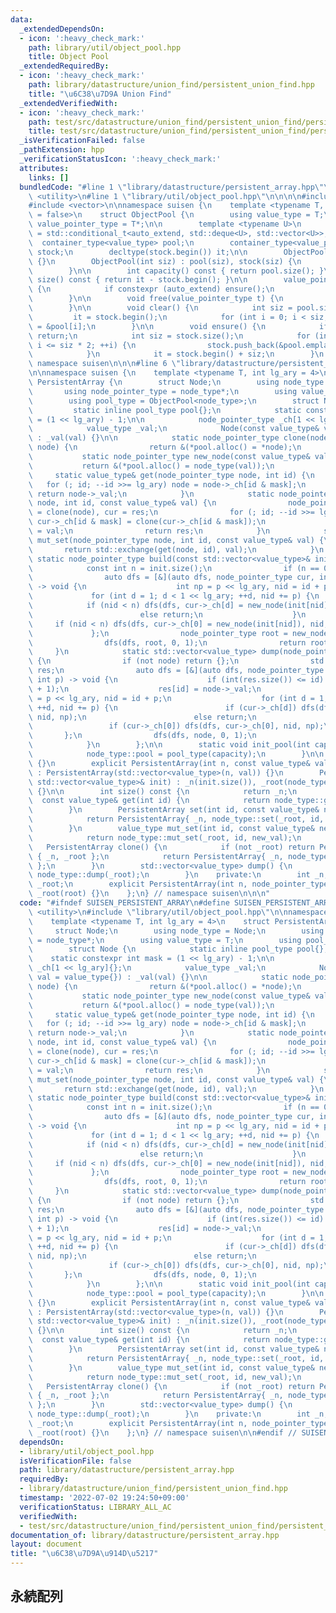 ```yaml
---
data:
  _extendedDependsOn:
  - icon: ':heavy_check_mark:'
    path: library/util/object_pool.hpp
    title: Object Pool
  _extendedRequiredBy:
  - icon: ':heavy_check_mark:'
    path: library/datastructure/union_find/persistent_union_find.hpp
    title: "\u6C38\u7D9A Union Find"
  _extendedVerifiedWith:
  - icon: ':heavy_check_mark:'
    path: test/src/datastructure/union_find/persistent_union_find/persistent_unionfind.test.cpp
    title: test/src/datastructure/union_find/persistent_union_find/persistent_unionfind.test.cpp
  _isVerificationFailed: false
  _pathExtension: hpp
  _verificationStatusIcon: ':heavy_check_mark:'
  attributes:
    links: []
  bundledCode: "#line 1 \"library/datastructure/persistent_array.hpp\"\n\n\n\n#include\
    \ <utility>\n#line 1 \"library/util/object_pool.hpp\"\n\n\n\n#include <deque>\n\
    #include <vector>\n\nnamespace suisen {\n    template <typename T, bool auto_extend\
    \ = false>\n    struct ObjectPool {\n        using value_type = T;\n        using\
    \ value_pointer_type = T*;\n\n        template <typename U>\n        using container_type\
    \ = std::conditional_t<auto_extend, std::deque<U>, std::vector<U>>;\n\n      \
    \  container_type<value_type> pool;\n        container_type<value_pointer_type>\
    \ stock;\n        decltype(stock.begin()) it;\n\n        ObjectPool() : ObjectPool(0)\
    \ {}\n        ObjectPool(int siz) : pool(siz), stock(siz) {\n            clear();\n\
    \        }\n\n        int capacity() const { return pool.size(); }\n        int\
    \ size() const { return it - stock.begin(); }\n\n        value_pointer_type alloc()\
    \ {\n            if constexpr (auto_extend) ensure();\n            return *it++;\n\
    \        }\n\n        void free(value_pointer_type t) {\n            *--it = t;\n\
    \        }\n\n        void clear() {\n            int siz = pool.size();\n   \
    \         it = stock.begin();\n            for (int i = 0; i < siz; i++) stock[i]\
    \ = &pool[i];\n        }\n\n        void ensure() {\n            if (it != stock.end())\
    \ return;\n            int siz = stock.size();\n            for (int i = siz;\
    \ i <= siz * 2; ++i) {\n                stock.push_back(&pool.emplace_back());\n\
    \            }\n            it = stock.begin() + siz;\n        }\n    };\n} //\
    \ namespace suisen\n\n\n#line 6 \"library/datastructure/persistent_array.hpp\"\
    \n\nnamespace suisen {\n    template <typename T, int lg_ary = 4>\n    struct\
    \ PersistentArray {\n        struct Node;\n        using node_type = Node;\n \
    \       using node_pointer_type = node_type*;\n        using value_type = T;\n\
    \        using pool_type = ObjectPool<node_type>;\n        struct Node {\n   \
    \         static inline pool_type pool{};\n            static constexpr int mask\
    \ = (1 << lg_ary) - 1;\n\n            node_pointer_type _ch[1 << lg_ary]{};\n\
    \            value_type _val;\n            Node(const value_type& val = value_type{})\
    \ : _val(val) {}\n\n            static node_pointer_type clone(node_pointer_type\
    \ node) {\n                return &(*pool.alloc() = *node);\n            }\n \
    \           static node_pointer_type new_node(const value_type& val) {\n     \
    \           return &(*pool.alloc() = node_type(val));\n            }\n       \
    \     static value_type& get(node_pointer_type node, int id) {\n             \
    \   for (; id; --id >>= lg_ary) node = node->_ch[id & mask];\n               \
    \ return node->_val;\n            }\n            static node_pointer_type set(node_pointer_type\
    \ node, int id, const value_type& val) {\n                node_pointer_type res\
    \ = clone(node), cur = res;\n                for (; id; --id >>= lg_ary) cur =\
    \ cur->_ch[id & mask] = clone(cur->_ch[id & mask]);\n                cur->_val\
    \ = val;\n                return res;\n            }\n            static value_type\
    \ mut_set(node_pointer_type node, int id, const value_type& val) {\n         \
    \       return std::exchange(get(node, id), val);\n            }\n           \
    \ static node_pointer_type build(const std::vector<value_type>& init) {\n    \
    \            const int n = init.size();\n                if (n == 0) return nullptr;\n\
    \                auto dfs = [&](auto dfs, node_pointer_type cur, int id, int p)\
    \ -> void {\n                    int np = p << lg_ary, nid = id + p;\n       \
    \             for (int d = 1; d < 1 << lg_ary; ++d, nid += p) {\n            \
    \            if (nid < n) dfs(dfs, cur->_ch[d] = new_node(init[nid]), nid, np);\n\
    \                        else return;\n                    }\n               \
    \     if (nid < n) dfs(dfs, cur->_ch[0] = new_node(init[nid]), nid, np);\n   \
    \             };\n                node_pointer_type root = new_node(init[0]);\n\
    \                dfs(dfs, root, 0, 1);\n                return root;\n       \
    \     }\n            static std::vector<value_type> dump(node_pointer_type node)\
    \ {\n                if (not node) return {};\n                std::vector<value_type>\
    \ res;\n                auto dfs = [&](auto dfs, node_pointer_type cur, int id,\
    \ int p) -> void {\n                    if (int(res.size()) <= id) res.resize(id\
    \ + 1);\n                    res[id] = node->_val;\n                    int np\
    \ = p << lg_ary, nid = id + p;\n                    for (int d = 1; d < 1 << lg_ary;\
    \ ++d, nid += p) {\n                        if (cur->_ch[d]) dfs(dfs, cur->_ch[d],\
    \ nid, np);\n                        else return;\n                    }\n   \
    \                 if (cur->_ch[0]) dfs(dfs, cur->_ch[0], nid, np);\n         \
    \       };\n                dfs(dfs, node, 0, 1);\n                return res;\n\
    \            }\n        };\n\n        static void init_pool(int capacity) {\n\
    \            node_type::pool = pool_type(capacity);\n        }\n\n        PersistentArray()\
    \ {}\n        explicit PersistentArray(int n, const value_type& val = value_type{})\
    \ : PersistentArray(std::vector<value_type>(n, val)) {}\n        PersistentArray(const\
    \ std::vector<value_type>& init) : _n(init.size()), _root(node_type::build(init))\
    \ {}\n\n        int size() const {\n            return _n;\n        }\n      \
    \  const value_type& get(int id) {\n            return node_type::get(_root, id);\n\
    \        }\n        PersistentArray set(int id, const value_type& new_val) {\n\
    \            return PersistentArray{ _n, node_type::set(_root, id, new_val) };\n\
    \        }\n        value_type mut_set(int id, const value_type& new_val) {\n\
    \            return node_type::mut_set(_root, id, new_val);\n        }\n     \
    \   PersistentArray clone() {\n            if (not _root) return PersistentArray\
    \ { _n, _root };\n            return PersistentArray{ _n, node_type::clone(_root)\
    \ };\n        }\n        std::vector<value_type> dump() {\n            return\
    \ node_type::dump(_root);\n        }\n    private:\n        int _n;\n        node_pointer_type\
    \ _root;\n        explicit PersistentArray(int n, node_pointer_type root) : _n(n),\
    \ _root(root) {}\n    };\n} // namespace suisen\n\n\n"
  code: "#ifndef SUISEN_PERSISTENT_ARRAY\n#define SUISEN_PERSISTENT_ARRAY\n\n#include\
    \ <utility>\n#include \"library/util/object_pool.hpp\"\n\nnamespace suisen {\n\
    \    template <typename T, int lg_ary = 4>\n    struct PersistentArray {\n   \
    \     struct Node;\n        using node_type = Node;\n        using node_pointer_type\
    \ = node_type*;\n        using value_type = T;\n        using pool_type = ObjectPool<node_type>;\n\
    \        struct Node {\n            static inline pool_type pool{};\n        \
    \    static constexpr int mask = (1 << lg_ary) - 1;\n\n            node_pointer_type\
    \ _ch[1 << lg_ary]{};\n            value_type _val;\n            Node(const value_type&\
    \ val = value_type{}) : _val(val) {}\n\n            static node_pointer_type clone(node_pointer_type\
    \ node) {\n                return &(*pool.alloc() = *node);\n            }\n \
    \           static node_pointer_type new_node(const value_type& val) {\n     \
    \           return &(*pool.alloc() = node_type(val));\n            }\n       \
    \     static value_type& get(node_pointer_type node, int id) {\n             \
    \   for (; id; --id >>= lg_ary) node = node->_ch[id & mask];\n               \
    \ return node->_val;\n            }\n            static node_pointer_type set(node_pointer_type\
    \ node, int id, const value_type& val) {\n                node_pointer_type res\
    \ = clone(node), cur = res;\n                for (; id; --id >>= lg_ary) cur =\
    \ cur->_ch[id & mask] = clone(cur->_ch[id & mask]);\n                cur->_val\
    \ = val;\n                return res;\n            }\n            static value_type\
    \ mut_set(node_pointer_type node, int id, const value_type& val) {\n         \
    \       return std::exchange(get(node, id), val);\n            }\n           \
    \ static node_pointer_type build(const std::vector<value_type>& init) {\n    \
    \            const int n = init.size();\n                if (n == 0) return nullptr;\n\
    \                auto dfs = [&](auto dfs, node_pointer_type cur, int id, int p)\
    \ -> void {\n                    int np = p << lg_ary, nid = id + p;\n       \
    \             for (int d = 1; d < 1 << lg_ary; ++d, nid += p) {\n            \
    \            if (nid < n) dfs(dfs, cur->_ch[d] = new_node(init[nid]), nid, np);\n\
    \                        else return;\n                    }\n               \
    \     if (nid < n) dfs(dfs, cur->_ch[0] = new_node(init[nid]), nid, np);\n   \
    \             };\n                node_pointer_type root = new_node(init[0]);\n\
    \                dfs(dfs, root, 0, 1);\n                return root;\n       \
    \     }\n            static std::vector<value_type> dump(node_pointer_type node)\
    \ {\n                if (not node) return {};\n                std::vector<value_type>\
    \ res;\n                auto dfs = [&](auto dfs, node_pointer_type cur, int id,\
    \ int p) -> void {\n                    if (int(res.size()) <= id) res.resize(id\
    \ + 1);\n                    res[id] = node->_val;\n                    int np\
    \ = p << lg_ary, nid = id + p;\n                    for (int d = 1; d < 1 << lg_ary;\
    \ ++d, nid += p) {\n                        if (cur->_ch[d]) dfs(dfs, cur->_ch[d],\
    \ nid, np);\n                        else return;\n                    }\n   \
    \                 if (cur->_ch[0]) dfs(dfs, cur->_ch[0], nid, np);\n         \
    \       };\n                dfs(dfs, node, 0, 1);\n                return res;\n\
    \            }\n        };\n\n        static void init_pool(int capacity) {\n\
    \            node_type::pool = pool_type(capacity);\n        }\n\n        PersistentArray()\
    \ {}\n        explicit PersistentArray(int n, const value_type& val = value_type{})\
    \ : PersistentArray(std::vector<value_type>(n, val)) {}\n        PersistentArray(const\
    \ std::vector<value_type>& init) : _n(init.size()), _root(node_type::build(init))\
    \ {}\n\n        int size() const {\n            return _n;\n        }\n      \
    \  const value_type& get(int id) {\n            return node_type::get(_root, id);\n\
    \        }\n        PersistentArray set(int id, const value_type& new_val) {\n\
    \            return PersistentArray{ _n, node_type::set(_root, id, new_val) };\n\
    \        }\n        value_type mut_set(int id, const value_type& new_val) {\n\
    \            return node_type::mut_set(_root, id, new_val);\n        }\n     \
    \   PersistentArray clone() {\n            if (not _root) return PersistentArray\
    \ { _n, _root };\n            return PersistentArray{ _n, node_type::clone(_root)\
    \ };\n        }\n        std::vector<value_type> dump() {\n            return\
    \ node_type::dump(_root);\n        }\n    private:\n        int _n;\n        node_pointer_type\
    \ _root;\n        explicit PersistentArray(int n, node_pointer_type root) : _n(n),\
    \ _root(root) {}\n    };\n} // namespace suisen\n\n#endif // SUISEN_PERSISTENT_ARRAY\n"
  dependsOn:
  - library/util/object_pool.hpp
  isVerificationFile: false
  path: library/datastructure/persistent_array.hpp
  requiredBy:
  - library/datastructure/union_find/persistent_union_find.hpp
  timestamp: '2022-07-02 19:24:50+09:00'
  verificationStatus: LIBRARY_ALL_AC
  verifiedWith:
  - test/src/datastructure/union_find/persistent_union_find/persistent_unionfind.test.cpp
documentation_of: library/datastructure/persistent_array.hpp
layout: document
title: "\u6C38\u7D9A\u914D\u5217"
---
```

## 永続配列